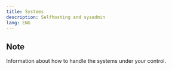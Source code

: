 ```yaml
---
title: Systems
description: Selfhosting and sysadmin
lang: ENG
---
```


## Note

Information about how to handle the systems under your control.